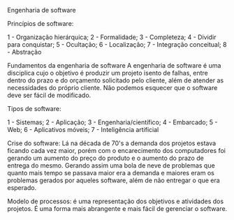 Engenharia de software

Princípios de software:

  1 - Organização hierárquica;
  2 - Formalidade;
  3 - Completeza;
  4 - Dividir para conquistar;
  5 - Ocultação;
  6 - Localização;
  7 - Integração conceitual;
  8 - Abstração

Fundamentos da engenharia de software
A engenharia de software é uma disciplica cujo o objetivo é produzir um projeto isento de falhas, entre dentro do prazo e do orçamento solicitado pelo cliente,
além de atender as necessidades do próprio cliente. Não podemos esquecer que o software deve ser fácil de modificado.

Tipos de software:

  1 - Sistemas;
  2 - Aplicação;
  3 - Engenharia/científico;
  4 - Embarcado;
  5 - Web;
  6 - Aplicativos móveis;
  7 - Inteligência artificial

Crise do software: Lá na década de 70's a demanda dos projetos estava ficando cada vez maior, porém com o encarecimento dos computadores foi gerando um aumento do preço do produto e o aumento do prazo de entrega do mesmo. Gerando assim uma bola de neve de problemas que quanto mais tempo se passava maior era a demanda e maiores eram os problemas gerados por aqueles software, além de não entregar o que era esperado.

Modelo de processos: é uma representação dos objetivos e atividades dos projetos. É uma forma mais abrangente e mais fácil de gerenciar o software.
